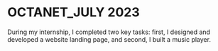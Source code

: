 # OCTANET_JULY 2023

During my internship, I completed two key tasks: first, I designed and developed a website landing page, and second, I built a music player.
